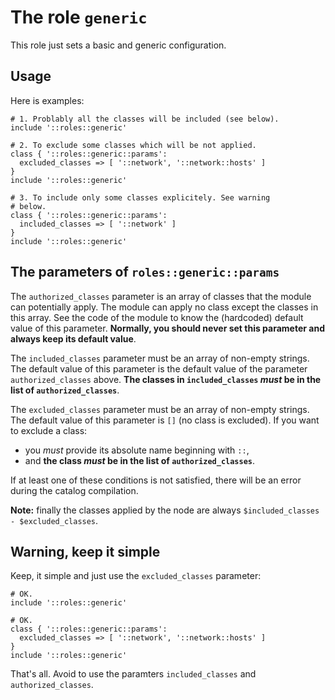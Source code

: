 # The role `generic`

This role just sets a basic and generic configuration.


## Usage

Here is examples:

```puppet
# 1. Problably all the classes will be included (see below).
include '::roles::generic'

# 2. To exclude some classes which will be not applied.
class { '::roles::generic::params':
  excluded_classes => [ '::network', '::network::hosts' ]
}
include '::roles::generic'

# 3. To include only some classes explicitely. See warning
# below.
class { '::roles::generic::params':
  included_classes => [ '::network' ]
}
include '::roles::generic'
```




## The parameters of `roles::generic::params`


The `authorized_classes` parameter is an array of classes
that the module can potentially apply. The module can apply
no class except the classes in this array. See the code of
the module to know the (hardcoded) default value of this
parameter. **Normally, you should never set this parameter
and always keep its default value**.

The `included_classes` parameter must be an array of
non-empty strings. The default value of this parameter is
the default value of the parameter `authorized_classes`
above. **The classes in `included_classes` *must* be in the
list of `authorized_classes`**.

The `excluded_classes` parameter must be an array of
non-empty strings. The default value of this parameter is
`[]` (no class is excluded). If you want to exclude a class:

* you *must* provide its absolute name beginning with `::`,
* and **the class *must* be in the list of `authorized_classes`**.

If at least one of these conditions is not satisfied, there
will be an error during the catalog compilation.

**Note:** finally the classes applied by the node are always
`$included_classes - $excluded_classes`.


## Warning, keep it simple

Keep, it simple and just use the `excluded_classes` parameter:

```puppet
# OK.
include '::roles::generic'

# OK.
class { '::roles::generic::params':
  excluded_classes => [ '::network', '::network::hosts' ]
}
include '::roles::generic'
```

That's all. Avoid to use the paramters `included_classes`
and `authorized_classes`.


